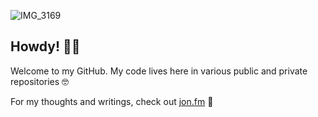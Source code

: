 ![IMG_3169](https://user-images.githubusercontent.com/8585984/89671725-7c090b80-d8b1-11ea-8099-3349b804f358.jpeg)

## Howdy! 👋🏻

Welcome to my GitHub. My code lives here in various public and private repositories 🤓

For my thoughts and writings, check out [jon.fm](https://jon.fm) 🙂
